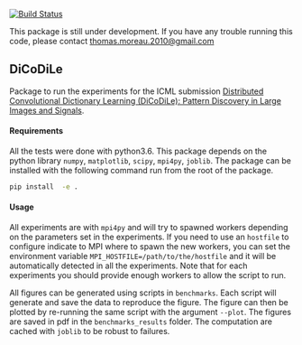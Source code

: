 [![Build Status](https://travis-ci.org/tomMoral/dicodile.svg?branch=master)](https://travis-ci.org/tomMoral/dicodile)

This package is still under development. If you have any trouble running this code, please contact <thomas.moreau.2010@gmail.com>


## DiCoDiLe

Package to run the experiments for the ICML submission [Distributed Convolutional Dictionary Learning (DiCoDiLe): Pattern Discovery in Large Images and Signals](https://arxiv.org/abs/1901.09235).

#### Requirements

All the tests were done with python3.6.
This package depends on the python library `numpy`, `matplotlib`, `scipy`, `mpi4py`, `joblib`.
The package can be installed with the following command run from the root of the package.

```bash
pip install  -e .
```

#### Usage

All experiments are with `mpi4py` and will try to spawned workers depending on the parameters set in the experiments. If you need to use an `hostfile` to configure indicate to MPI where to spawn the new workers, you can set the environment variable `MPI_HOSTFILE=/path/to/the/hostfile` and it will be automatically detected in all the experiments. Note that for each experiments you should provide enough workers to allow the script to run.

All figures can be generated using scripts in `benchmarks`. Each script will generate and save the data to reproduce the figure. The figure can then be plotted by re-running the same script with the argument `--plot`. The figures are saved in pdf in the `benchmarks_results` folder. The computation are cached with `joblib` to be robust to failures.
